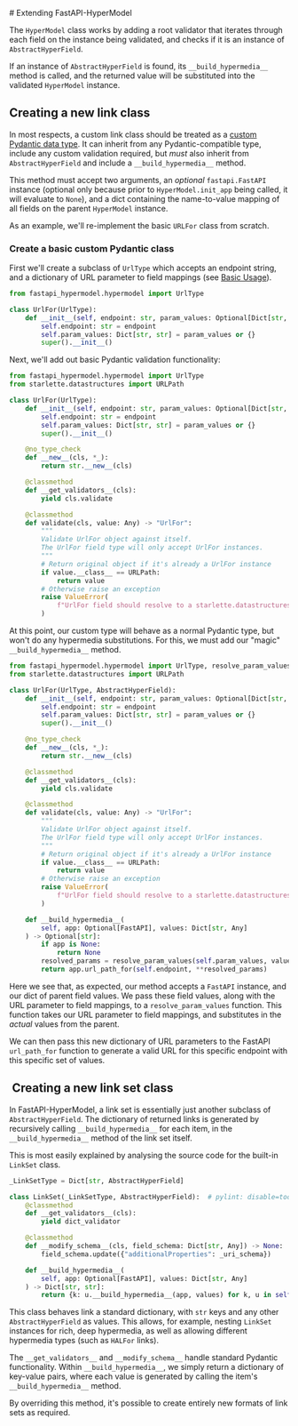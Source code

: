 # Extending FastAPI-HyperModel

The `HyperModel` class works by adding a root validator that iterates through each field on the instance being validated, and checks if it is an instance of `AbstractHyperField`.

If an instance of `AbstractHyperField` is found, its `__build_hypermedia__` method is called, and the returned value will be substituted into the validated `HyperModel` instance.

## Creating a new link class

In most respects, a custom link class should be treated as a [custom Pydantic data type](https://pydantic-docs.helpmanual.io/usage/types/#custom-data-types). It can inherit from any Pydantic-compatible type, include any custom validation required, but *must* also inherit from `AbstractHyperField` and include a `__build_hypermedia__` method.

This method must accept two arguments, an *optional* `fastapi.FastAPI` instance (optional only because prior to `HyperModel.init_app` being called, it will evaluate to `None`), and a dict containing the name-to-value mapping of all fields on the parent `HyperModel` instance.

As an example, we'll re-implement the basic `URLFor` class from scratch.

### Create a basic custom Pydantic class

First we'll create a subclass of `UrlType` which accepts an endpoint string, and a dictionary of URL parameter to field mappings (see [Basic Usage](basics.md)).

```python
from fastapi_hypermodel.hypermodel import UrlType

class UrlFor(UrlType):
    def __init__(self, endpoint: str, param_values: Optional[Dict[str, str]] = None):
        self.endpoint: str = endpoint
        self.param_values: Dict[str, str] = param_values or {}
        super().__init__()
```

Next, we'll add out basic Pydantic validation functionality:

```python hl_lines="10-12 14-16 18-30"
from fastapi_hypermodel.hypermodel import UrlType
from starlette.datastructures import URLPath

class UrlFor(UrlType):
    def __init__(self, endpoint: str, param_values: Optional[Dict[str, str]] = None):
        self.endpoint: str = endpoint
        self.param_values: Dict[str, str] = param_values or {}
        super().__init__()

    @no_type_check
    def __new__(cls, *_):
        return str.__new__(cls)

    @classmethod
    def __get_validators__(cls):
        yield cls.validate

    @classmethod
    def validate(cls, value: Any) -> "UrlFor":
        """
        Validate UrlFor object against itself.
        The UrlFor field type will only accept UrlFor instances.
        """
        # Return original object if it's already a UrlFor instance
        if value.__class__ == URLPath:
            return value
        # Otherwise raise an exception
        raise ValueError(
            f"UrlFor field should resolve to a starlette.datastructures.URLPath instance. Instead got {value.__class__}"
        )
```

At this point, our custom type will behave as a normal Pydantic type, but won't do any hypermedia substitutions.
For this, we must add our "magic" `__build_hypermedia__` method.

```python hl_lines="32-38"
from fastapi_hypermodel.hypermodel import UrlType, resolve_param_values
from starlette.datastructures import URLPath

class UrlFor(UrlType, AbstractHyperField):
    def __init__(self, endpoint: str, param_values: Optional[Dict[str, str]] = None):
        self.endpoint: str = endpoint
        self.param_values: Dict[str, str] = param_values or {}
        super().__init__()

    @no_type_check
    def __new__(cls, *_):
        return str.__new__(cls)

    @classmethod
    def __get_validators__(cls):
        yield cls.validate

    @classmethod
    def validate(cls, value: Any) -> "UrlFor":
        """
        Validate UrlFor object against itself.
        The UrlFor field type will only accept UrlFor instances.
        """
        # Return original object if it's already a UrlFor instance
        if value.__class__ == URLPath:
            return value
        # Otherwise raise an exception
        raise ValueError(
            f"UrlFor field should resolve to a starlette.datastructures.URLPath instance. Instead got {value.__class__}"
        )

    def __build_hypermedia__(
        self, app: Optional[FastAPI], values: Dict[str, Any]
    ) -> Optional[str]:
        if app is None:
            return None
        resolved_params = resolve_param_values(self.param_values, values)
        return app.url_path_for(self.endpoint, **resolved_params)
```

Here we see that, as expected, our method accepts a `FastAPI` instance, and our dict of parent field values. We pass these field values, along with the URL parameter to field mappings, to a `resolve_param_values` function. This function takes our URL parameter to field mappings, and substitutes in the *actual* values from the parent. 

We can then pass this new dictionary of URL parameters to the FastAPI `url_path_for` function to generate a valid URL for this specific endpoint with this specific set of values.

##  Creating a new link set class

In FastAPI-HyperModel, a link set is essentially just another subclass of `AbstractHyperField`. The dictionary of returned links is generated by recursively calling `__build_hypermedia__` for each item, in the `__build_hypermedia__` method of the link set itself.

This is most easily explained by analysing the source code for the built-in `LinkSet` class.

```python
_LinkSetType = Dict[str, AbstractHyperField]

class LinkSet(_LinkSetType, AbstractHyperField):  # pylint: disable=too-many-ancestors
    @classmethod
    def __get_validators__(cls):
        yield dict_validator

    @classmethod
    def __modify_schema__(cls, field_schema: Dict[str, Any]) -> None:
        field_schema.update({"additionalProperties": _uri_schema})

    def __build_hypermedia__(
        self, app: Optional[FastAPI], values: Dict[str, Any]
    ) -> Dict[str, str]:
        return {k: u.__build_hypermedia__(app, values) for k, u in self.items()}  # type: ignore  # pylint: disable=no-member
```

This class behaves link a standard dictionary, with `str` keys and any other `AbstractHyperField` as values. This allows, for example, nesting `LinkSet` instances for rich, deep hypermedia, as well as allowing different hypermedia types (such as `HALFor` links). 

The `__get_validators__` and `__modify_schema__` handle standard Pydantic functionality.
Within `__build_hypermedia__`, we simply return a dictionary of key-value pairs, where each value is generated by calling the item's `__build_hypermedia__` method.

By overriding this method, it's possible to create entirely new formats of link sets as required.
